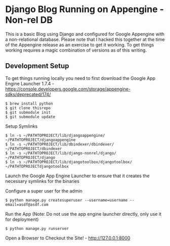 # Django Blog Running on Appengine - Non-rel DB

This is a basic Blog using Django and configured for Google Appengine with a non-relational database.  Please note that I hacked this together at the time of the Appengine release as an exercise to get it working.  To get things working requires a magic combination of versions as of this writing.

## Development Setup

To get things running locally you need to first download the Google App Engine Launcher 1.7.4 - https://console.developers.google.com/storage/appengine-sdks/deprecated/174/

	$ brew install python
	$ git clone thisrepo
	$ git submodule init
	$ git submodule update

Setup Symlinks

	$ ln -s ~/PATHTOPROJECT/lib/djangoappengine/ ~/PATHTOPROJECT/djangoappengine
	$ ln -s ~/PATHTOPROJECT/lib/dbindexer/dbindexer/ ~/PATHTOPROJECT/dbindexer
	$ ln -s ~/PATHTOPROJECT/lib/django-nonrel/django/ ~/PATHTOPROJECT/django
	$ ln -s ~/PATHTOPROJECT/lib/djangotoolbox/djangotoolbox/ ~/PATHTOPROJECTdjangotoolbox

Launch the Google App Engine Launcher to ensure that it creates the necessary symlinks for the binaries

Configure a super user for the admin

	$ python manage.py createsuperuser --username=username --email=asdf@asdf.com

Run the App (Note: Do not use the app engine launcher directly, only use it for deployment)

	$ python manage.py runserver

Open a Browser to Checkout the Site! - http://127.0.0.1:8000